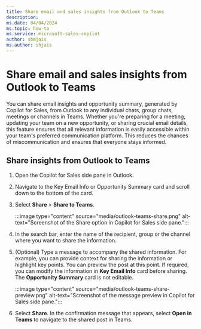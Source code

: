 ```yaml
---
title: Share email and sales insights from Outlook to Teams
description: 
ms.date: 04/04/2024
ms.topic: how-to
ms.service: microsoft-sales-copilot
author: sbmjais
ms.author: shjais
---
```


# Share email and sales insights from Outlook to Teams 

You can share email insights and opportunity summary, generated by Copilot for Sales, from Outlook to any individual chats, group chats, meetings or channels in Teams. Whether you're preparing for a meeting, updating your team on a new opportunity, or sharing crucial email details, this feature ensures that all relevant information is easily accessible within your team's preferred communication platform. This reduces the chances of miscommunication and ensures that everyone stays informed.

## Share insights from Outlook to Teams

1. Open the Copilot for Sales side pane in Outlook.

1. Navigate to the Key Email Info or Opportunity Summary card and scroll down to the bottom of the card.

1. Select **Share** > **Share to Teams**.

   :::image type="content" source="media/outlook-teams-share.png" alt-text="Screenshot of the Share option in Copilot for Sales side pane.":::

1. In the search bar, enter the name of the recipient, group or the channel where you want to share the information.

1. (Optional) Type a message to accompany the shared information. For example, you can provide context for sharing the information or highlight key points.
   You can preview the post at this point. If required, you can modify the information in **Key Email Info** card before sharing. The **Opportunity Summary** card is not editable.

    :::image type="content" source="media/outlook-teams-share-preview.png" alt-text="Screenshot of the message preview in Copilot for Sales side pane.":::

1. Select **Share**.
   In the confirmation message that appears, select **Open in Teams** to navigate to the shared post in Teams.